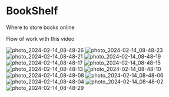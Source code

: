 # BookShelf
Where to store books online


Flow of work with this video

![photo_2024-02-14_08-48-26](https://github.com/ermais/BookShelf/assets/33171889/c1a831ef-a20c-4464-a0f8-8e4d683d69fe)
![photo_2024-02-14_08-48-23](https://github.com/ermais/BookShelf/assets/33171889/706fe57a-b20d-414a-a975-b0069e8d694e)
![photo_2024-02-14_08-48-21](https://github.com/ermais/BookShelf/assets/33171889/1be2ef1c-bcb1-4cdf-aa13-ceb1aa599d8e)
![photo_2024-02-14_08-48-19](https://github.com/ermais/BookShelf/assets/33171889/3180fc36-de0f-448f-8372-1b63dbc8d2b4)
![photo_2024-02-14_08-48-17](https://github.com/ermais/BookShelf/assets/33171889/0d87e35e-6be2-402a-9fbd-6f77ff4326bc)
![photo_2024-02-14_08-48-15](https://github.com/ermais/BookShelf/assets/33171889/4c771c1d-c194-47e5-9db1-45cdbd467189)
![photo_2024-02-14_08-48-13](https://github.com/ermais/BookShelf/assets/33171889/3c423d8f-a211-4db2-a4c0-701f1fa8df3e)
![photo_2024-02-14_08-48-10](https://github.com/ermais/BookShelf/assets/33171889/57f002e4-7458-4ff6-a601-b5d018cbc858)
![photo_2024-02-14_08-48-08](https://github.com/ermais/BookShelf/assets/33171889/a67b0b58-86ae-4d2a-b548-c7dc2a7124ae)
![photo_2024-02-14_08-48-06](https://github.com/ermais/BookShelf/assets/33171889/0ca2b51b-08b7-4621-831a-108cba59bce4)
![photo_2024-02-14_08-48-04](https://github.com/ermais/BookShelf/assets/33171889/d578b1f0-fbc9-4dbf-a088-a92e470d2b8f)
![photo_2024-02-14_08-48-02](https://github.com/ermais/BookShelf/assets/33171889/802b8bdc-2ef9-42ff-8f69-c3ba47eb00ef)
![photo_2024-02-14_08-48-29](https://github.com/ermais/BookShelf/assets/33171889/2d16bef7-3b36-4494-959e-3b171350b21d)


